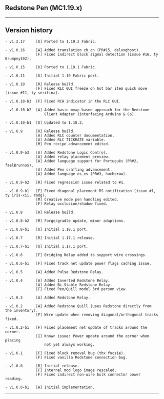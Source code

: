 
## Redstone Pen (MC1.19.x)

----
## Version history

    - v1.2.17     [U] Ported to 1.19.2 Fabric.

    - v1.0.16     [A] Added translation zh_cn (PR#15, deluxghost).
                  [F] Fixed indirect block signal detection (issue #16, ty Grumpey102).

    - v1.0.15     [U] Ported to 1.19.1 Fabric.

    - v1.0.11     [U] Initial 1.19 Fabric port.

    - v1.0.10     [R] Release build.
                  [F] Fixed RLC GUI freeze on hot bar item quick move (issue #11, ty serifina).

    - v1.0.10-b3  [F] Fixed RCA indicator in the RLC GUI.

    - v1.0.10-b2  [A] Added basic mmap based approach for the Redstone
                      Client Adapter (interfacing Arduino & Co).

    - v1.0.10-b1  [U] Updated to 1.18.2.

    - v1.0.9      [R] Release build.
                  [A] Added RLC counter documentation.
                  [A] Added RLC TICKRATE variable.
                  [M] Pen recipe advancement edited.

    - v1.0.9-b3   [A] Added Redstone Logic Control.
                  [A] Added relay placement preview.
                  [A] Added language support for Português (PR#2, faelBrunnoS).
                  [A] Added Pen crafting advancement.
                  [A] Added language es_es (PR#3, hacheraw).

    - v1.0.9-b2   [R] Fixed regression issue related to #1.

    - v1.0.9-b1   [F] Fixed diagonal placement RS notification (issue #1, ty iris-xii, rodg).
                  [M] Creative mode pen handling edited.
                  [F] Relay occlusion/shadow fixed.

    - v1.0.8      [R] Release build.

    - v1.0.8-b2   [M] Forge/gradle update, minor adaptions.

    - v1.0.8-b1   [U] Initial 1.18.1 port.

    - v1.0.7      [R] Initial 1.17.1 release.

    - v1.0.7-b1   [U] Initial 1.17.1 port.

    - v1.0.6      [F] Bridging Relay added to support wire crossings.

    - v1.0.6-b1   [F] Fixed track net update power flags caching issue.

    - v1.0.5      [A] Added Pulse Redstone Relay.

    - v1.0.4      [A] Added Inverted Redstone Relay.
                  [A] Added Bi-Stable Redstone Relay.
                  [F] Fixed Pen/Quill model 3rd person view.

    - v1.0.3      [A] Added Redstone Relay.

    - v1.0.2      [A] Added Redstone Quill (uses Redstone directly from the inventory).
                  [F] Wire update when removing diagonal/orthogonal tracks fixed.

    - v1.0.2-b1   [F] Fixed placement net update of tracks around the corner.
                  [I] Known issue: Power update around the corner when placing
                      not yet always working.

    - v1.0.1      [F] Fixed block removal bug (thx focsie).
                  [F] Fixed vanilla Redstone connection bug.

    - v1.0.0      [R] Initial release.
                  [F] Internal mod logo image rescaled.
                  [F] Fixed indirect non-wire bulk connector power reading.

    - v1.0.0-b1   [A] Initial implementation.

-----
